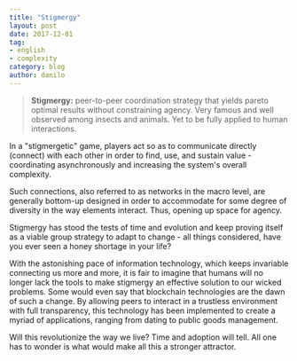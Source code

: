 ```yaml
---
title: "Stigmergy"
layout: post
date: 2017-12-01
tag:
- english
- complexity
category: blog
author: danilo
---
```


> **Stigmergy:** peer-to-peer coordination strategy that yields pareto optimal results without constraining agency. Very famous and well observed among insects and animals. Yet to be fully applied to human interactions.

In a "stigmergetic" game, players act so as to communicate directly (connect) with each other in order to find, use, and sustain value - coordinating asynchronously and increasing the system's overall complexity.

Such connections, also referred to as networks in the macro level, are generally bottom-up designed in order to accommodate for some degree of diversity in the way elements interact. Thus, opening up space for agency.

Stigmergy has stood the tests of time and evolution and keep proving itself as a viable group strategy to adapt to change - all things considered, have you ever seen a honey shortage in your life?  

With the astonishing pace of information technology, which keeps invariable connecting us more and more, it is fair to imagine that humans will no longer lack the tools to make stigmergy an effective solution to our wicked problems. Some would even say that blockchain technologies are the dawn of such a change. By allowing peers to interact in a trustless environment with full transparency, this technology has been implemented to create a myriad of applications, ranging from dating to public goods management.

Will this revolutionize the way we live? Time and adoption will tell. All one has to wonder is what would make all this a stronger attractor.
